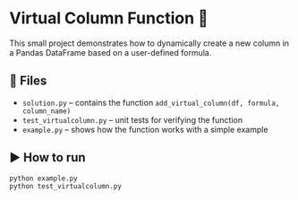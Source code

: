# Virtual Column Function 🧮

This small project demonstrates how to dynamically create a new column in a Pandas DataFrame based on a user-defined formula.

## 🔧 Files

- `solution.py` – contains the function `add_virtual_column(df, formula, column_name)`
- `test_virtualcolumn.py` – unit tests for verifying the function
- `example.py` – shows how the function works with a simple example

## ▶️ How to run

```bash
python example.py
python test_virtualcolumn.py
